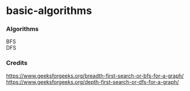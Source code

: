 # basic-algorithms

### Algorithms
BFS <br>
DFS <br>

### Credits
https://www.geeksforgeeks.org/breadth-first-search-or-bfs-for-a-graph/ <br>
https://www.geeksforgeeks.org/depth-first-search-or-dfs-for-a-graph/ <br>
